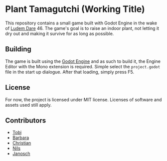 # Plant Tamagutchi (Working Title)

This repository contains a small game built with Godot Engine in the wake of [Ludem Dare](https://ldjam.com/) 46. 
The game's goal is to raise an indoor plant, not letting it dry out and making it survive for as long as possible. 

## Building
The game is built using the [Godot Engine](https://godotengine.org/) and as such to build it, the Engine Editor with the Mono extension is required. 
Simple select the `project.godot` file in the start up dialogue. After that loading, simply press F5. 

## License
For now, the project is licensed under MIT license. Licenses of software and assets used still apply. 

## Contributors
- [Tobi](https://github.com/Eodin2)
- [Barbara](https://github.com/ThisUsernameIsAlreadyTaken1)
- [Christian](https://github.com/Chri8)
- [Nils](https://github.com/3picDermis)
- [Janosch](https://github.com/jreppnow)
